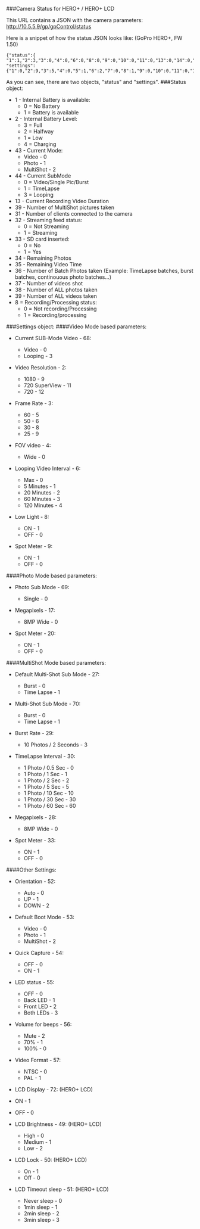 ###Camera Status for HERO+ / HERO+ LCD

This URL contains a JSON with the camera parameters: http://10.5.5.9/gp/gpControl/status

Here is a snippet of how the status JSON looks like: (GoPro HERO+, FW 1.50)

```
{"status":{
"1":1,"2":3,"3":0,"4":0,"6":0,"8":0,"9":0,"10":0,"11":0,"13":0,"14":0,"15":0,"16":0,"17":1,"19":0,"20":0,"21":0,"22":0,"23":0,"24":0,"26":0,"27":0,"28":0,"29":"","30":"goproheroplus","31":0,"32":0,"33":0,"34":8926,"35":9840,"36":0,"37":0,"38":0,"39":0,"40":"%10%0B%13%0B%34%3B","41":0,"42":0,"43":0,"44":3,"45":0,"46":0,"47":0,"48":0,"49":0,"54":32013910016,"55":1,"56":4,"57":0,"58":0,"59":0,"60":500,"61":2,"62":0,"63":0},
"settings": {"1":0,"2":9,"3":5,"4":0,"5":1,"6":2,"7":0,"8":1,"9":0,"10":0,"11":0,"12":0,"13":0,"14":4,"15":0,"16":0,"17":0,"18":0,"19":0,"20":0,"21":0,"22":0,"23":0,"24":0,"25":0,"26":0,"27":0,"28":0,"29":3,"30":1,"31":0,"32":10,"33":0,"34":0,"35":0,"36":0,"37":0,"38":0,"39":0,"40":0,"41":0,"42":0,"43":0,"44":0,"45":0,"46":0,"47":0,"48":0,"49":100,"50":0,"51":1,"52":1,"53":0,"54":1,"55":3,"56":0,"57":0,"58":0,"59":0,"60":8,"61":1,"62":700000,"63":1,"64":2,"65":0,"66":0,"67":0,"68":3,"69":0,"70":1,"71":0,"72":0}}
```

As you can see, there are two objects, "status" and "settings".
###Status object:

* 1 - Internal Battery is available:
  * 0 = No Battery
  * 1 = Battery is available
* 2 - Internal Battery Level:
  * 3 = Full
  * 2 = Halfway
  * 1 = Low
  * 4 = Charging
* 43 - Current Mode:
  * Video - 0
  * Photo - 1
  * MultiShot - 2
* 44 - Current SubMode
  * 0 = Video/Single Pic/Burst
  * 1 = TimeLapse
  * 3 = Looping
* 13 - Current Recording Video Duration
* 39 - Number of MultiShot pictures taken
* 31 - Number of clients connected to the camera
* 32 - Streaming feed status:
  * 0 = Not Streaming
  * 1 = Streaming
* 33 - SD card inserted:
  * 0 = No
  * 1 = Yes
* 34 - Remaining Photos
* 35 - Remaining Video Time
* 36 - Number of Batch Photos taken (Example: TimeLapse batches, burst batches, continouous photo batches...)
* 37 - Number of videos shot
* 38 - Number of ALL photos taken
* 39 - Number of ALL videos taken
* 8 = Recording/Processing status:
  * 0 = Not recording/Processing
  * 1 = Recording/processing

###Settings object:
####Video Mode based parameters:
* Current SUB-Mode Video - 68:
  * Video - 0
  * Looping - 3

* Video Resolution - 2:
  * 1080 - 9
  * 720 SuperView - 11
  * 720 - 12

* Frame Rate - 3:
  * 60 - 5
  * 50 - 6
  * 30 - 8
  * 25 - 9

* FOV video - 4:
  * Wide - 0

* Looping Video Interval - 6:
  * Max - 0
  * 5 Minutes - 1
  * 20 Minutes - 2
  * 60 Minutes - 3
  * 120 Minutes - 4

* Low Light - 8:			
  * ON - 1
  * OFF - 0

* Spot Meter - 9:			
  * ON - 1
  * OFF - 0

####Photo Mode based parameters:

* Photo Sub Mode - 69:
    * Single - 0

* Megapixels - 17:
    * 8MP Wide - 0


* Spot Meter - 20:
    * ON - 1
    * OFF - 0

####MultiShot Mode based parameters:

* Default Multi-Shot Sub Mode - 27:
    * Burst - 0
    * Time Lapse - 1

* Multi-Shot Sub Mode - 70:
    * Burst - 0
    * Time Lapse - 1

* Burst Rate - 29:
    * 10 Photos / 2 Seconds - 3

* TimeLapse Interval - 30:
    * 1 Photo / 0.5 Sec - 0
    * 1 Photo / 1 Sec - 1
    * 1 Photo / 2 Sec - 2
    * 1 Photo / 5 Sec - 5
    * 1 Photo / 10 Sec - 10
    * 1 Photo / 30 Sec - 30
    * 1 Photo / 60 Sec - 60

* Megapixels - 28:
    * 8MP Wide - 0

* Spot Meter - 33:
    * ON - 1
    * OFF - 0

####Other Settings:

* Orientation - 52:
  * Auto - 0
  * UP - 1
  * DOWN - 2

* Default Boot Mode - 53:
  * Video - 0
  * Photo - 1
  * MultiShot - 2

* Quick Capture - 54:
  * OFF - 0
  * ON - 1

* LED status - 55:
  * OFF - 0
  * Back LED - 1
  * Front LED - 2
  * Both LEDs - 3

* Volume for beeps - 56:
  * Mute - 2
  * 70% - 1
  * 100% - 0

* Video Format - 57:
  * NTSC - 0
  * PAL - 1

* LCD Display - 72: (HERO+ LCD)
 * ON - 1
 * OFF - 0
 
* LCD Brightness - 49: (HERO+ LCD)
  * High - 0
  * Medium - 1
  * Low - 2

* LCD Lock - 50: (HERO+ LCD)
  * On - 1
  * Off - 0
  
* LCD Timeout sleep - 51: (HERO+ LCD)
  * Never sleep - 0
  * 1min sleep - 1
  * 2min sleep - 2
  * 3min sleep - 3

